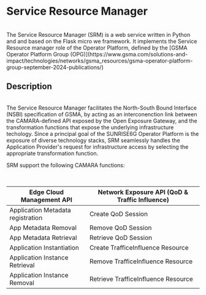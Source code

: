 # Service Resource Manager
<br>
The Service Resource Manager (SRM) is a web service written in Python and and based on the Flask micro we framework. It implements the Service Resource manager role of the Operator Platform, defined by the  [GSMA Operator Platform Group (OPG)](https://www.gsma.com/solutions-and-impact/technologies/networks/gsma_resources/gsma-operator-platform-group-september-2024-publications/)

## Description
<br>
The Service Resource Manager facilitates the North-South Bound Interface (NSBI) specification of GSMA, by acting as an interconenction link between the CAMARA-defined API exposed by the Open Exposure Gateway, and the transformation functions that expose the underlying infrastructure techology. Since a principal goal of the SUNRISE6G Operator Platform is the exposure of diverse technology stacks, SRM seamlessly handles the Application Provider's request for infrastructure access by selecting the appropriate transformation function. 

SRM support the following CAMARA functions:

<br>

| Edge Cloud Management API  | Network Exposure API  (QoD & Traffic Influence)|
| ------------- | ------------- |
| Application Metadata registration  | Create QoD Session  |
| App Metadata Removal  | Remove QoD Session  |
| App Metadata Retrieval  | Retrieve QoD Session  |
| Application Instantiation  | Create TrafficeInfluence Resource  |
| Application Instance Retrieval  | Remove TrafficeInfluence Resource  |
| Application Instance Removal  | Retrieve TrafficeInfluence Resource  |
